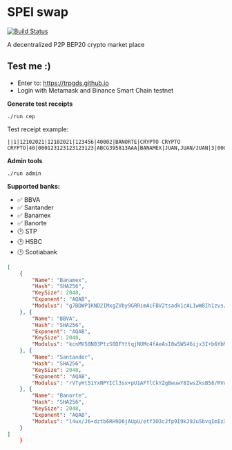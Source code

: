 # SPEI swap

[![Build Status](https://app.travis-ci.com/trpgds/speiswp.svg?branch=master)](https://app.travis-ci.com/trpgds/speiswp)

A decentralized P2P BEP20 crypto market place

## Test me :)

- Enter to: https://trpgds.github.io
- Login with Metamask and Binance Smart Chain testnet

**Generate test receipts**
```
./run cep
```

Test receipt example:
```
||1|12102021|12102021|123456|40002|BANORTE|CRYPTO CRYPTO CRYPTO|40|000123123123123123|ABCG395813AAA|BANAMEX|JUAN,JUAN/JUAN|3|000123123123123123|ABCG395813AAA|ABC123|0.00|100.00|NA|NA|0|0|NA|0|0.00|70709567582611340615||I6utdPbMIGmgLrziJL+vVycqNIY3Q2eIJq8xo6u2d7NcFOMv7UthuHU0Z9IH9l2xQ8RnVhCJ+Q8x6Ficw5kvRxoO9yPApdaGiep+VumwtdXnOy/Th7IU/zePtZGzHEdGGrL8PyFQOkIDupMLwdeBwrId6g5nWYI03fFFwdx2VItkL/Y44TiXIBY0II96SJM4GZt0/temYf/NsfJC9al96pg53hQwNzYEMzlhWOI+8jeEl0scwtSCZEf1c6aSJnQSmuiPv23rIM0OFMgYnTYb9TKNiw2QSWxm/ylCHJyUVKbZvlxSjNg0i5YjK6iC9PW2SUWRm13kvb9/oNJi1N5/QQ==
```

**Admin tools**
```
./run admin
```

**Supported banks:**
- ✅ BBVA
- ✅ Santander
- ✅ Banamex
- ✅ Banorte
- 🕑 STP
- 🕑 HSBC
- 🕑 Scotiabank
```json
[
    {
        "Name": "Banamex",
        "Hash": "SHA256",
        "KeySize": 2048,
        "Exponent": "AQAB",
        "Modulus": "g7BDWP1KND2IMxgZVby9GRRimAiFBV2tsadk1cAL1wW8Ih1zvs/P2T35S1fHMzSEDDeglv7pp/czxZVtoxVZenF6q06nyC3F12dMsYK8P36ZakL4uUfQRlkrqn8xV8Rg/aDPOyuEbxPQCwr0QRxAkQjYyRrHDWu13ya4zC1KFnzFRJlMJ3fGlt6kgLqMV7tIuXJaA19f2DJyur6gLDLeCoPut9oso8jeQfOgjhWgJvnAUsFZZJ2uq4LqXkmYizHsQbA7UArQPc303gfTnzix9AtO8Ji6FXWSwAOeQ3p8Ia6fLBDOcz8cqx0Nrboh/XVWN+WkWKCRfCVq/qoPU0Jz1Q=="
    }, {
        "Name": "BBVA",
        "Hash": "SHA256",
        "Exponent": "AQAB",
        "KeySize": 2048,
        "Modulus": "kcnMV50N03PtzS0DFYttqjNUMc4fAeAsI0w5W546ijx3I+b6YbMmvALDZVn4T9AYeyK8fLtsD5g95z6vfnyYWSnyzsyTamm6VOEcFSfLT1KlVelzxl8PRWpves5S5i/Ve0WzC8HtdkQfBVXXYaF4f5OP50TeR1+/Z/zX9upuhbkoEbwkJdPEvxQ8nD37r83LyeH2djPglT4uOsriVM4RcFXoYPo/qJqJxeAFyUsVd5MO2wohM7VwXbSMwM4m7s2RPZZ2uE4EITSnDnka12GwIAvcIC43qBac8rrYFt9wU1qfNrOonkx0/c4EkLawwbhxXvvCR/w2nrtRUAyPIvwCkw==",
    }, {
        "Name": "Santander",
        "Hash": "SHA256",
        "KeySize": 2048,
        "Exponent": "AQAB",
        "Modulus": "rVTyHt51YxNPYICl3sx+pU1AFTlCkYZgBwuwY8IwsZksB58/RVuxqHiWJgxX7pajMkriZMpHteKRx8hYxAYbFIRVux8BqJoe/kv7LWtpZ0l1N1MuzZQIVdbt6ljWqsQfWWYQt23W54lHSU5dKYU3wohfogNhLzGmcOwPFUKbkKf6O2nKga/5n292+w6U5BrvZJ5QMJulWSnPnoP4c0KzmfheqRJ68VquKPY/kFg/X7zb7cWso5EExke3KSHiObegHmmAyT1kMduzRkti1VKLjZ77afVlFF83btD1aszPkkdbsS0L59GUZWki0wdPniRbMnqOR6Dye6e6dDyg3aF4qQ==",
    }, {
        "Name": "Banorte",
        "Hash": "SHA256",
        "KeySize": 2048,
        "Exponent": "AQAB",
        "Modulus": "l4ux/J6+dztb6RH9D6jAUpU/etY3O3cJfp9I9kJ9Ju5bvqImIzXDRb+Z3yMzdOnQSh1kkHoYc6M05YDTVq3ar2HEUxIxKGgBSUghGas7JPWN+0jICsXY0XoM7zNs8JTyIGjmhPfjM3MDwb8EXKR1GVYUsXwXD+ZgXyQ+Q/7ZJE3GkIkHxMw1RnzhoK1xWrP/k4waxnYCZzRS2GMlur123+VltBnNqpHcCggteT5mJXAlMoV3taLbMWD5dIbXWW71C6ZLl1mknA2Lu7qe01kWkzBvz+b4qq/3jVE0LBt0BGO2U6K2lJCtB1GjOmM05ICRKxT+B+g5zmGZ3P4J53rPEQ==",
    }
]
    }
```